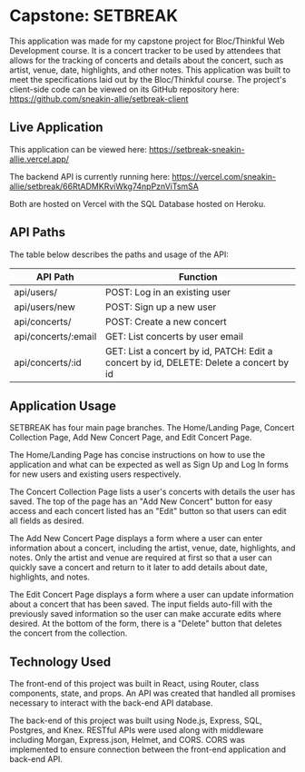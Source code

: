 # Capstone: SETBREAK

This application was made for my capstone project for Bloc/Thinkful Web Development course. It is a concert tracker to be used by attendees that allows for the tracking of concerts and details about the concert, such as artist, venue, date, highlights, and other notes. This application was built to meet the specifications laid out by the Bloc/Thinkful course. The project's client-side code can be viewed on its GitHub repository here: https://github.com/sneakin-allie/setbreak-client

## Live Application

This application can be viewed here: https://setbreak-sneakin-allie.vercel.app/

The backend API is currently running here: https://vercel.com/sneakin-allie/setbreak/66RtADMKRviWkg74npPznViTsmSA

Both are hosted on Vercel with the SQL Database hosted on Heroku.

## API Paths

The table below describes the paths and usage of the API:

|   API Path          |   Function    |
| -------------       | ------------- |
| api/users/          | POST: Log in an existing user                                                           |
| api/users/new       | POST: Sign up a new user                                                                |
| api/concerts/       | POST: Create a new concert                                                              |
| api/concerts/:email | GET: List concerts by user email                                                        |
| api/concerts/:id    | GET: List a concert by id, PATCH: Edit a concert by id, DELETE: Delete a concert by id  |

## Application Usage

SETBREAK has four main page branches. The Home/Landing Page, Concert Collection Page, Add New Concert Page, and Edit Concert Page.

The Home/Landing Page has concise instructions on how to use the application and what can be expected as well as Sign Up and Log In forms for new users and existing users respectively. 

The Concert Collection Page lists a user's concerts with details the user has saved. The top of the page has an "Add New Concert" button for easy access and each concert listed has an "Edit" button so that users can edit all fields as desired.

The Add New Concert Page displays a form where a user can enter information about a concert, including the artist, venue, date, highlights, and notes. Only the artist and venue are required at first so that a user can quickly save a concert and return to it later to add details about date, highlights, and notes.

The Edit Concert Page displays a form where a user can update information about a concert that has been saved. The input fields auto-fill with the previously saved information so the user can make accurate edits where desired. At the bottom of the form, there is a "Delete" button that deletes the concert from the collection.

## Technology Used

The front-end of this project was built in React, using Router, class components, state, and props. An API was created that handled all promises necessary to interact with the back-end API database.

The back-end of this project was built using Node.js, Express, SQL, Postgres, and Knex. RESTful APIs were used along with middleware including Morgan, Express.json, Helmet, and CORS. CORS was implemented to ensure connection between the front-end application and back-end API.
